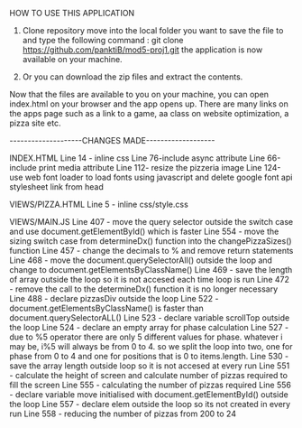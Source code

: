 HOW TO USE THIS APPLICATION

1) Clone repository
	move into the local folder you want to save the file to and type the following command :
	git clone https://github.com/panktiB/mod5-proj1.git
   the application is now available on your machine.

2) Or you can download the zip files and extract the contents.

Now that the files are available to you on your machine, you can open index.html on your browser and the app opens up. 
There are many links on the apps page such as a link to a game, aa class on website optimization, a pizza site etc.

--------------------CHANGES MADE-------------------

INDEX.HTML
Line 14 - inline css 
Line 76-include async attribute
Line 66-include print media attribute
Line 112- resize the pizzeria image
Line 124-use web font loader to load fonts using javascript and delete google font api stylesheet link from head


VIEWS/PIZZA.HTML
Line 5 - inline css/style.css

VIEWS/MAIN.JS
Line 407 - move the query selector outside the switch case and use document.getElementById() which is faster
Line 554 - move the sizing switch case from determineDx() function into the changePizzaSizes() function
Line 457 - change the decimals to % and remove return statements
Line 468 - move the document.querySelectorAll() outside the loop and change to document.getElementsByClassName()
Line 469 - save the length of array outside the loop so it is not accesed each time loop is run
Line 472 - remove the call to the determineDx() function it is no longer necessary
Line 488 - declare pizzasDiv outside the loop
Line 522 - document.getElementsByClassName() is faster than document.querySelectorALL()
Line 523 - declare variable scrollTop outside the loop
Line 524 - declare an empty array for phase calculation
Line 527 - due to %5 operator there are only 5 different values for phase. whatever i may be, i%5 will always be from 0 to 4. so we split the loop into two, one for phase from 0 to 4 and one for positions that is 0 to items.length.
Line 530 - save the array length outside loop so it is not accesed at every run
Line 551 - calculate the height of screen and calculate number of pizzas required to fill the screen
Line 555 - calculating the number of pizzas required
Line 556 - declare variable move initialised with document.getElementById() outside the loop
Line 557 - declare elem outside the loop so its not created in every run
Line 558 - reducing the number of pizzas from 200 to 24